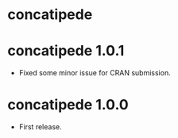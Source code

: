 # concatipede

# concatipede 1.0.1

* Fixed some minor issue for CRAN submission.

# concatipede 1.0.0

* First release.
